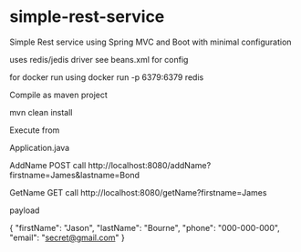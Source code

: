 # simple-rest-service

Simple Rest service using Spring MVC and Boot with minimal configuration 

uses redis/jedis driver see beans.xml for config 

for docker run using
docker run -p 6379:6379 redis


Compile as maven project 

mvn clean install 

Execute from

Application.java


AddName POST call http://localhost:8080/addName?firstname=James&lastname=Bond

GetName GET call http://localhost:8080/getName?firstname=James

payload

{
  "firstName": "Jason",
  "lastName": "Bourne",
  "phone": "000-000-000",
  "email": "secret@gmail.com"
}
